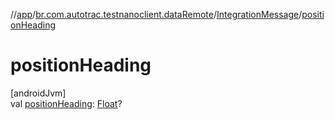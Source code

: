 //[app](../../../index.md)/[br.com.autotrac.testnanoclient.dataRemote](../index.md)/[IntegrationMessage](index.md)/[positionHeading](position-heading.md)

# positionHeading

[androidJvm]\
val [positionHeading](position-heading.md): [Float](https://kotlinlang.org/api/latest/jvm/stdlib/kotlin/-float/index.html)?
